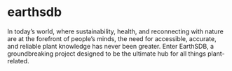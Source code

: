 # earthsdb
In today’s world, where sustainability, health, and reconnecting with nature are at the forefront of people’s minds, the need for accessible, accurate, and reliable plant knowledge has never been greater. Enter EarthSDB, a groundbreaking project designed to be the ultimate hub for all things plant-related. 
